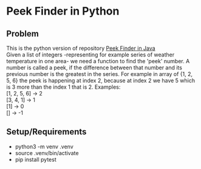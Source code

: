 # Peek Finder in Python
## Problem
This is the python version of repository <a href="https://github.com/ahmadsedi/peek_finder">Peek Finder in Java</a><br>
Given a list of integers -representing for example series of weather temperature in one area- we need a function to find the 'peek' number. 
A number is called a peek, if the difference between that number and its 
previous number is the greatest in the series. For example in array of {1, 2, 5, 6} the peek is happening at index 2, 
because at index 2 we have 5 which is 3 more than the index 1 that is 2.
Examples: <br>
[1, 2, 5, 6] -> 2 <br>
[3, 4, 1] -> 1 <br>
[1] -> 0 <br>
[] -> -1 <br>

## Setup/Requirements
* python3 -m venv .venv
* source .venv/bin/activate
* pip install pytest
